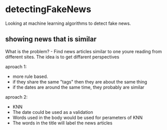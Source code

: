 # detectingFakeNews

Looking at machine learning algorithms to detect fake news.

## showing news that is similar
What is the problem?
     - Find news articles similar to one youre reading from different sites.
       The idea is to get diffarent perspectives


aproach 1:
- more rule based.
- if they share the same "tags" then they are about the same thing
- if the dates are around the same time, they probably are similar

aproach 2:
- KNN
- The date could be used as a validation
- Words used in the body would be used for perameters of KNN
- The words in the title will label the news articles
